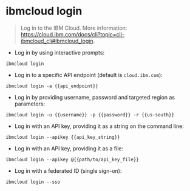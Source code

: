 # ibmcloud login

> Log in to the IBM Cloud.
> More information: <https://cloud.ibm.com/docs/cli?topic=cli-ibmcloud_cli#ibmcloud_login>.

- Log in by using interactive prompts:

`ibmcloud login`

- Log in to a specific API endpoint (default is `cloud.ibm.com`):

`ibmcloud login -a {{api_endpoint}}`

- Log in by providing username, password and targeted region as parameters:

`ibmcloud login -u {{username}} -p {{password}} -r {{us-south}}`

- Log in with an API key, providing it as a string on the command line:

`ibmcloud login --apikey {{api_key_string}}`

- Log in with an API key, providing it as a file:

`ibmcloud login --apikey @{{path/to/api_key_file}}`

- Log in with a federated ID (single sign-on):

`ibmcloud login --sso`
